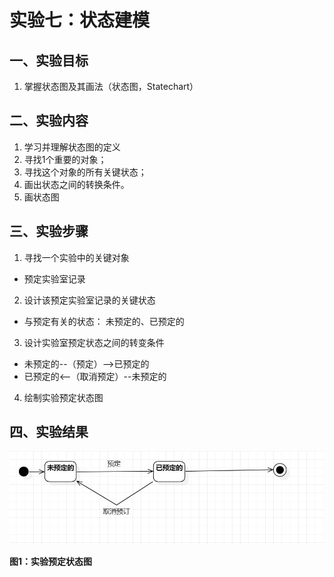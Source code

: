 # 实验七：状态建模

## 一、实验目标

1. 掌握状态图及其画法（状态图，Statechart）

## 二、实验内容

1. 学习并理解状态图的定义
2. 寻找1个重要的对象；
3. 寻找这个对象的所有关键状态；
4. 画出状态之间的转换条件。
5. 画状态图

## 三、实验步骤

1. 寻找一个实验中的关键对象

- 预定实验室记录

2. 设计该预定实验室记录的关键状态

- 与预定有关的状态： 未预定的、已预定的

3. 设计实验室预定状态之间的转变条件
- 未预定的--（预定）-->已预定的
- 已预定的<--（取消预定）--未预定的

4. 绘制实验预定状态图

## 四、实验结果

![实验室预定状态图](lab7.jpg)

**图1：实验预定状态图**
